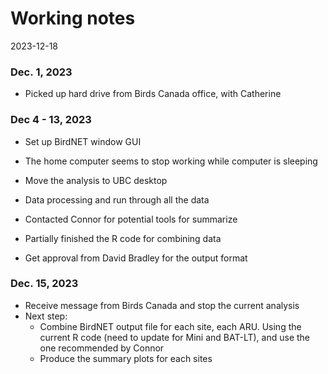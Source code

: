 Working notes
================
2023-12-18

### Dec. 1, 2023

- Picked up hard drive from Birds Canada office, with Catherine

### Dec 4 - 13, 2023

- Set up BirdNET window GUI

- The home computer seems to stop working while computer is sleeping

- Move the analysis to UBC desktop

- Data processing and run through all the data

- Contacted Connor for potential tools for summarize

- Partially finished the R code for combining data

- Get approval from David Bradley for the output format

### Dec. 15, 2023

- Receive message from Birds Canada and stop the current analysis
- Next step:
  - Combine BirdNET output file for each site, each ARU. Using the
    current R code (need to update for Mini and BAT-LT), and use the one
    recommended by Connor
  - Produce the summary plots for each sites
